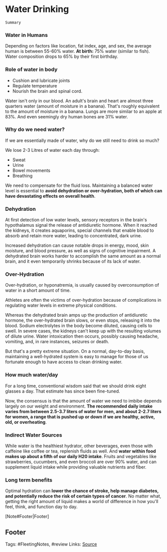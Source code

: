 # Water Drinking

`Summary`

### Water in Humans

Depending on factors like location, fat index, age, and sex, the average human is between 55-60% water. **At birth:** 75% water \(similar to fish\). Water composition drops to 65% by their first birthday.

### Role of water in body

* Cushion and lubricate joints
* Regulate temperature
* Nourish the brain and spinal cord. 

Water isn't only in our blood. An adult's brain and heart are almost three quarters water \(amount of moisture in a banana\). That's roughly equivalent to the amount of moisture in a banana. Lungs are more similar to an apple at 83%. And even seemingly dry human bones are 31% water.

### Why do we need water?

If we are essentially made of water, why do we still need to drink so much?

We lose 2-3 Litres of water each day through:

* Sweat
* Urine
* Bowel movements
* Breathing

We need to compensate for the fluid loss. Maintaining a balanced water level is essential to **avoid dehydration or over-hydration, both of which can have devastating effects on overall health**.

### Dehydration

At first detection of low water levels, sensory receptors in the brain's hypothalamus signal the release of antidiuretic hormone. When it reached the kidneys, it creates aquaporins, special channels that enable blood to absorb and retain more water, leading to concentrated, dark urine.

Increased dehydration can cause notable drops in energy, mood, skin moisture, and blood pressure, as well as signs of cognitive impairment. A dehydrated brain works harder to accomplish the same amount as a normal brain, and it even temporarily shrinks because of its lack of water.

### Over-Hydration

Over-hydration, or hyponatremia, is usually caused by overconsumption of water in a short amount of time.

Athletes are often the victims of over-hydration because of complications in regulating water levels in extreme physical conditions.

Whereas the dehydrated brain amps up the production of antidiuretic hormone, the over-hydrated brain slows, or even stops, releasing it into the blood. Sodium electrolytes in the body become diluted, causing cells to swell. In severe cases, the kidneys can't keep up with the resulting volumes of dilute urine. Water intoxication then occurs, possibly causing headache, vomiting, and, in rare instances, seizures or death.

But that's a pretty extreme situation. On a normal, day-to-day basis, maintaining a well-hydrated system is easy to manage for those of us fortunate enough to have access to clean drinking water.

### How much water/day

For a long time, conventional wisdom said that we should drink eight glasses a day. That estimate has since been fine-tuned.

Now, the consensus is that the amount of water we need to imbibe depends largely on our weight and environment. **The recommended daily intake varies from between 2.5-3.7 liters of water for men, and about 2-2.7 liters for women, a range that is pushed up or down if we are healthy, active, old, or overheating**.

### Indirect Water Sources

While water is the healthiest hydrator, other beverages, even those with caffeine like coffee or tea, replenish fluids as well. And **water within food makes up about a fifth of our daily H20 intake**. Fruits and vegetables like strawberries, cucumbers, and even broccoli are over 90% water, and can supplement liquid intake while providing valuable nutrients and fiber.

### Long term benefits

Optimal hydration can **lower the chance of stroke, help manage diabetes, and potentially reduce the risk of certain types of cancer**. No matter what, getting the right amount of liquid makes a world of difference in how you'll feel, think, and function day to day.

\[Note\#Footer\|Footer\]

## Footer

Tags: \#FleetingNotes, \#review Links: [Source](water-drinking.md)

